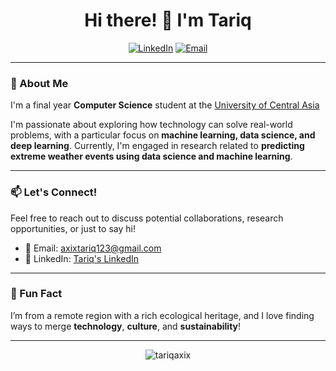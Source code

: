 <h1 align="center">Hi there! 👋 I'm Tariq</h1>

<p align="center">
<a href="https://www.linkedin.com/in/axix-tariq/"><img src="https://img.shields.io/badge/LinkedIn-0077B5?logo=linkedin&logoColor=white" alt="LinkedIn"></a>
<a href="mailto:axixtariq123@gmail.com"><img src="https://img.shields.io/badge/Email-0078D4?logo=gmail&logoColor=white" alt="Email"></a>
</p>

---

### 👀 About Me
I'm a final year **Computer Science** student at the [University of Central Asia](https://www.ucentralasia.org) 

I'm passionate about exploring how technology can solve real-world problems, with a particular focus on **machine learning, data science, and deep learning**. Currently, I'm engaged in research related to **predicting extreme weather events using data science and machine learning**.

---

### 📫 Let's Connect!
Feel free to reach out to discuss potential collaborations, research opportunities, or just to say hi! 
- 📧 Email: [axixtariq123@gmail.com](mailto:axixtariq123@gmail.com)
- 💼 LinkedIn: [Tariq's LinkedIn](https://www.linkedin.com/in/axix-tariq/)

---

### 🌟 Fun Fact  
I’m from a remote region with a rich ecological heritage, and I love finding ways to merge **technology**, **culture**, and **sustainability**! 

---

<p align="center">
 <img src="https://komarev.com/ghpvc/?username=tariqaxix&label=Profile%20views&color=0e75b6&style=flat" alt="tariqaxix" /> 
</p>

